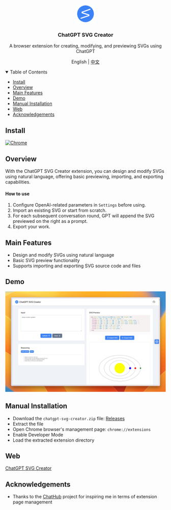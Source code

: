 <div align="center">
  <a href="https://github.com/xieziyu/chatgpt-svg-creator">
    <img src="./src/assets/icon.png" alt="Logo" width="60" height="60">
  </a>
  <h3 align="center">ChatGPT SVG Creator</h3>
  <p align="center">
    A browser extension for creating, modifying, and previewing SVGs using ChatGPT
  </p>
  <p align="center">
    English | <a href="./README_CN.md">中文</a>
  </p>
</div>

<details open>
  <summary>Table of Contents</summary>
  <ul>
    <li><a href="#install">Install</a></li>
    <li><a href="#overview">Overview</a></li>
    <li><a href="#main-features">Main Features</a></li>
    <li><a href="#demo">Demo</a></li>
    <li><a href="#manual-installation">Manual Installation</a></li>
    <li><a href="#web">Web</li>
    <li><a href="#acknowledgements">Acknowledgements</a></li>
  </ul>
</details>

## Install

[![Chrome][Chrome-image]][Chrome-url]

## Overview

With the ChatGPT SVG Creator extension, you can design and modify SVGs using natural language, offering basic previewing, importing, and exporting capabilities.

#### How to use

1. Configure OpenAI-related parameters in `Settings` before using.
2. Import an existing SVG or start from scratch.
3. For each subsequent conversation round, GPT will append the SVG previewed on the right as a prompt.
4. Export your work.

## Main Features

* Design and modify SVGs using natural language
* Basic SVG preview functionality
* Supports importing and exporting SVG source code and files

## Demo

![demo1](./docs/demo-1.png)

## Manual Installation

* Download the `chatgpt-svg-creator.zip` file: [Releases](https://github.com/xieziyu/chatgpt-svg-creator/releases)
* Extract the file
* Open Chrome browser's management page: `chrome://extensions`
* Enable Developer Mode
* Load the extracted extension directory

## Web

[ChatGPT SVG Creator](https://github.com/xieziyu/chatgpt-svg-creator-web)

## Acknowledgements

* Thanks to the [ChatHub](https://github.com/chathub-dev/chathub) project for inspiring me in terms of extension page management

[Chrome-image]: https://img.shields.io/badge/-Chrome-brightgreen?logo=google-chrome&logoColor=white

[Chrome-url]: https://chrome.google.com/webstore/detail/chatgpt-svg-creator/kgcmhfioeibcfbcchmmhagngnodaepcj?utm_source=website